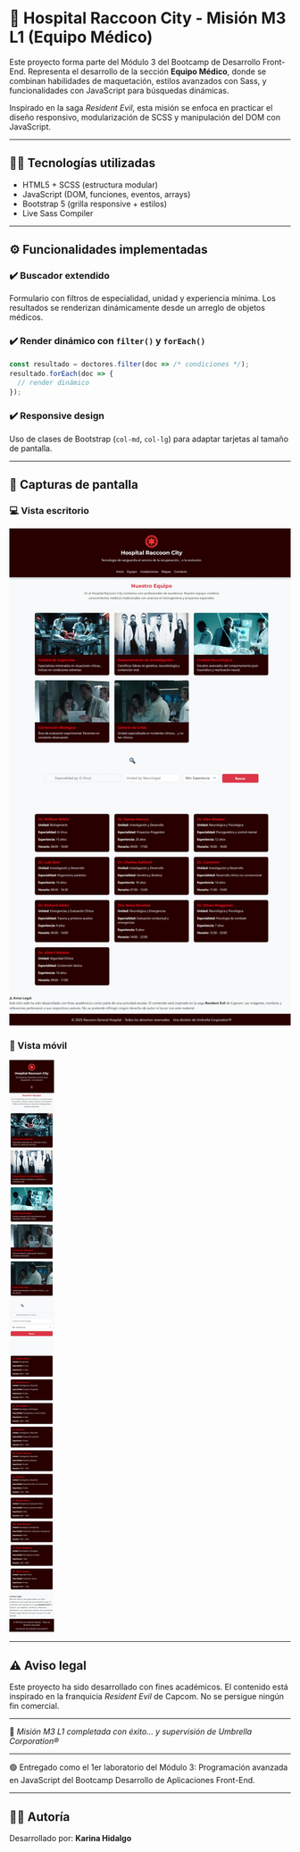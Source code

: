 # 🏥 Hospital Raccoon City - Misión M3 L1 (Equipo Médico)

Este proyecto forma parte del Módulo 3 del Bootcamp de Desarrollo Front-End. Representa el desarrollo de la sección **Equipo Médico**, donde se combinan habilidades de maquetación, estilos avanzados con Sass, y funcionalidades con JavaScript para búsquedas dinámicas.

Inspirado en la saga *Resident Evil*, esta misión se enfoca en practicar el diseño responsivo, modularización de SCSS y manipulación del DOM con JavaScript.

---

## 👨‍🔬 Tecnologías utilizadas

- HTML5 + SCSS (estructura modular)
- JavaScript (DOM, funciones, eventos, arrays)
- Bootstrap 5 (grilla responsive + estilos)
- Live Sass Compiler

---

## ⚙️ Funcionalidades implementadas

### ✔️ Buscador extendido
Formulario con filtros de especialidad, unidad y experiencia mínima. Los resultados se renderizan dinámicamente desde un arreglo de objetos médicos.

### ✔️ Render dinámico con `filter()` y `forEach()`
```js
const resultado = doctores.filter(doc => /* condiciones */);
resultado.forEach(doc => {
  // render dinámico
});
```

### ✔️ Responsive design
Uso de clases de Bootstrap (`col-md`, `col-lg`) para adaptar tarjetas al tamaño de pantalla.

---

## 📸 Capturas de pantalla

### 💻 Vista escritorio
![Captura escritorio](img/screenshots/screenshot-desktop-equipo.jpeg)

### 📱 Vista móvil
![Captura móvil](img/screenshots/screenshot-mobile-equipo.jpeg)

---

## ⚠️ Aviso legal

Este proyecto ha sido desarrollado con fines académicos. El contenido está inspirado en la franquicia *Resident Evil* de Capcom. No se persigue ningún fin comercial.

---

🎯 *Misión M3 L1 completada con éxito... y supervisión de Umbrella Corporation®*

---

🟢 Entregado como el 1er laboratorio del Módulo 3: Programación avanzada en JavaScript del Bootcamp Desarrollo de Aplicaciones Front-End.

---

## 👩‍💻 Autoría
Desarrollado por: **Karina Hidalgo**  